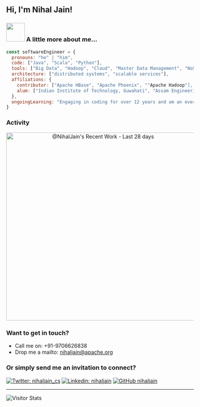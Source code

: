 <h2>Hi, I'm Nihal Jain!</h2>

### <img src="https://media.giphy.com/media/YIoRLftPZQCFSQXIzp/giphy.gif" width="50"> A little more about me...  

```javascript
const softwareEngineer = {
  pronouns: "he" | "him",
  code: ["Java", "Scala", "Python"],
  tools: ["Big Data", "Hadoop", "Cloud", "Master Data Management", "NoSQL Databases", "GenerativeAI"],
  architecture: ["distributed systems", "scalable services"],
  affiliations: {
    contributor: ["Apache HBase", "Apache Phoenix", ""Apache Hadoop"],
    alum: ["Indian Institute of Technology, Guwahati", "Assam Engineering College"]
  },
  ongoingLearning: "Engaging in coding for over 12 years and am an ever-curious learner."
}
```

</div>

### Activity
<a href="https://next.ossinsight.io/widgets/official/compose-currently-working-on?user_id=3429351&activity_type=all" target="_blank" style="display: block" align="center">
  <picture>
    <source media="(prefers-color-scheme: dark)" srcset="https://next.ossinsight.io/widgets/official/compose-currently-working-on/thumbnail.png?user_id=3429351&activity_type=all&image_size=auto&color_scheme=dark" width="504.5" height="auto">
    <img alt="@NihalJain's Recent Work - Last 28 days" src="https://next.ossinsight.io/widgets/official/compose-currently-working-on/thumbnail.png?user_id=3429351&activity_type=all&image_size=auto&color_scheme=dark" width="504.5" height="auto">
  </picture>
</a>

</div>

### Want to get in touch?

- Call me on: +91-9706626838 
- Drop me a mailto: nihaljain@apache.org

### Or simply send me an invitation to connect?

[![Twitter: nihaljain_cs](https://img.shields.io/twitter/follow/nihaljain_cs?style=social)](https://twitter.com/nihaljain_cs)
[![Linkedin: nihaljain](https://img.shields.io/badge/-nihaljain-blue?style=flat-square&logo=Linkedin&logoColor=white&link=https://www.linkedin.com/in/nihaljain/)](https://www.linkedin.com/in/nihaljain)
[![GitHub nihaljain](https://img.shields.io/github/followers/nihaljain?label=follow&style=social)](https://github.com/nihaljain)

<hr>
 <img src="https://visitor-badge.laobi.icu/badge?page_id=nihaljain&style=flat-square&color=blue" alt="Visitor Stats"/>
 </div>
